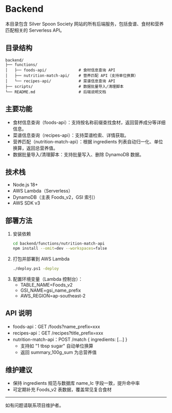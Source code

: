# Backend

本目录包含 Silver Spoon Society 网站的所有后端服务，包括食谱、食材和营养匹配相关的 Serverless API。

## 目录结构

```
backend/
├── functions/
│   ├── foods-api/              # 食材信息查询 API
│   ├── nutrition-match-api/    # 营养匹配 API（支持单位换算）
│   └── recipes-api/            # 菜谱信息查询 API
├── scripts/                    # 数据批量导入/清理脚本
└── README.md                   # 后端说明文档
```

## 主要功能

- 食材信息查询（foods-api）：支持按名称前缀查找食材，返回营养成分等详细信息。
- 菜谱信息查询（recipes-api）：支持菜谱检索、详情获取。
- 营养匹配（nutrition-match-api）：根据 ingredients 列表自动归一化、单位换算，返回总营养值。
- 数据批量导入/清理脚本：支持批量写入、删除 DynamoDB 数据。

## 技术栈

- Node.js 18+
- AWS Lambda（Serverless）
- DynamoDB（主表 Foods_v2，GSI 索引）
- AWS SDK v3

## 部署方法

1. 安装依赖
	```bash
	cd backend/functions/nutrition-match-api
	npm install --omit=dev --workspaces=false
	```
2. 打包并部署到 AWS Lambda
	```bash
	./deploy.ps1 -deploy
	```
3. 配置环境变量（Lambda 控制台）：
	- TABLE_NAME=Foods_v2
	- GSI_NAME=gsi_name_prefix
	- AWS_REGION=ap-southeast-2

## API 说明

- foods-api：GET /foods?name_prefix=xxx
- recipes-api：GET /recipes?title_prefix=xxx
- nutrition-match-api：POST /match { ingredients: [...] }
  - 支持如 "1 tbsp sugar" 自动单位换算
  - 返回 summary_100g_sum 为总营养值

## 维护建议

- 保持 ingredients 规范与数据库 name_lc 字段一致，提升命中率
- 可定期补充 Foods_v2 表数据，覆盖常见复合食材

---
如有问题请联系项目维护者。
